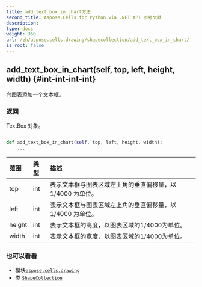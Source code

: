 ```yaml
---
title: add_text_box_in_chart方法
second_title: Aspose.Cells for Python via .NET API 参考文献
description:
type: docs
weight: 350
url: /zh/aspose.cells.drawing/shapecollection/add_text_box_in_chart/
is_root: false
---
```

##  add_text_box_in_chart(self, top, left, height, width) {#int-int-int-int}
向图表添加一个文本框。


### 返回

TextBox 对象。


```python

def add_text_box_in_chart(self, top, left, height, width):
    ...
```


|范围|类型|描述|
| :- | :- | :- |
| top | int |表示文本框与图表区域左上角的垂直偏移量，以 1/4000 为单位。|
| left | int |表示文本框与图表区域左上角的垂直偏移量，以 1/4000 为单位。|
| height | int |表示文本框的高度，以图表区域的1/4000为单位。|
| width | int |表示文本框的宽度，以图表区域的1/4000为单位。|



### 也可以看看
* 模块[`aspose.cells.drawing`](../../)
* 类 [`ShapeCollection`](/cells/python-net/zh/aspose.cells.drawing/shapecollection)
